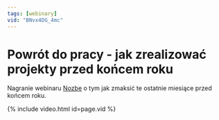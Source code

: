 ```yaml
---
tags: [webinary]
vid: "BNvx4DG_4mc"
---
```


# Powrót do pracy - jak zrealizować projekty przed końcem roku

Nagranie webinaru [Nozbe][n] o tym jak zmaksić te ostatnie miesiące przed końcem roku. 

{% include video.html id=page.vid %}

<!--More-->


[n]: https://michael.gratis/nozbe_pl